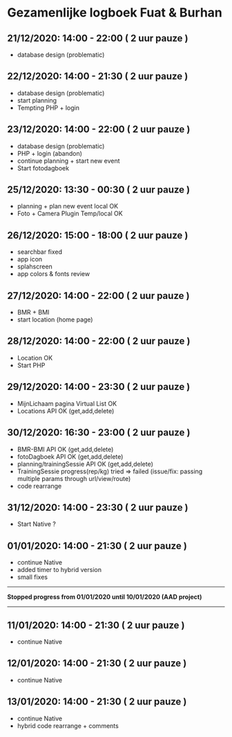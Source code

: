 # Gezamenlijke logboek Fuat & Burhan

## 21/12/2020: 14:00 - 22:00 ( 2 uur pauze ) 
* database design (problematic) 

## 22/12/2020: 14:00 - 21:30 ( 2 uur pauze ) 
* database design (problematic)
* start planning
* Tempting PHP + login

## 23/12/2020: 14:00 - 22:00 ( 2 uur pauze ) 
* database design (problematic) 
* PHP + login (abandon)
* continue planning + start new event
* Start fotodagboek

## 25/12/2020: 13:30 - 00:30 ( 2 uur pauze )
* planning + plan new event local OK
* Foto + Camera Plugin Temp/local OK 

## 26/12/2020: 15:00 - 18:00 ( 2 uur pauze ) 
* searchbar fixed
* app icon
* splahscreen
* app colors & fonts review

## 27/12/2020: 14:00 - 22:00 ( 2 uur pauze ) 
* BMR + BMI
* start location (home page)

## 28/12/2020: 14:00 - 22:00 ( 2 uur pauze ) 
* Location OK
* Start PHP

## 29/12/2020: 14:00 - 23:30 ( 2 uur pauze ) 
* MijnLichaam pagina Virtual List OK
* Locations API OK (get,add,delete)

## 30/12/2020: 16:30 - 23:00 ( 2 uur pauze ) 
* BMR-BMI API OK (get,add,delete)
* fotoDagboek API OK (get,add,delete)
* planning/trainingSessie API OK (get,add,delete)
* TrainingSessie progress(rep/kg) tried => failed (issue/fix: passing multiple params through url/view/route)
* code rearrange

## 31/12/2020: 14:00 - 23:30 ( 2 uur pauze ) 
* Start Native ?

## 01/01/2020: 14:00 - 21:30 ( 2 uur pauze ) 
* continue Native
* added timer to hybrid version
* small fixes

---
**Stopped progress from 01/01/2020 until 10/01/2020 (AAD project)**

---

## 11/01/2020: 14:00 - 21:30 ( 2 uur pauze ) 
* continue Native


## 12/01/2020: 14:00 - 21:30 ( 2 uur pauze ) 
* continue Native


## 13/01/2020: 14:00 - 21:30 ( 2 uur pauze ) 
* continue Native
* hybrid code rearrange + comments



